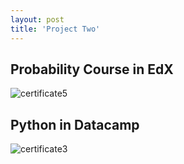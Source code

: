 ```yaml
---
layout: post
title: 'Project Two'
---
```


## Probability Course in EdX
![certificate5](https://user-images.githubusercontent.com/80751447/167290885-6260bf93-6e9f-4076-b160-e9d083e9d40b.png)

## Python in Datacamp
![certificate3](https://user-images.githubusercontent.com/80751447/167290890-0f902f76-cf53-434f-b114-8df4a8ce083b.png)
